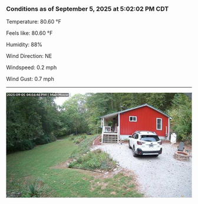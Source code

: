 ### Conditions as of September 5, 2025 at 5:02:02 PM CDT 

Temperature: 80.60 &deg;F

Feels like: 80.60 &deg;F

Humidity: 88%

Wind Direction: NE

Windspeed: 0.2 mph

Wind Gust: 0.7 mph

---

<img src="./images/latest.jpeg"/>

